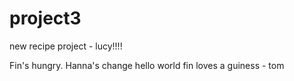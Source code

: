 # project3

new recipe project - lucy!!!!



Fin's hungry.
Hanna's change
hello world
fin loves a guiness - tom
